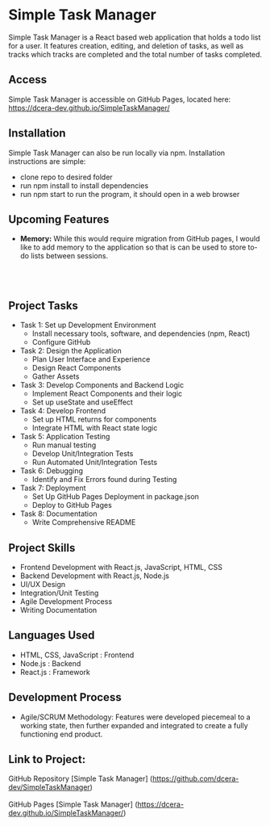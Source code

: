 # Simple Task Manager
Simple Task Manager is a React based web application that holds a todo list for a user. It features creation, editing, and deletion of tasks, as well as tracks which tracks are completed and the total number of tasks completed.

## Access
Simple Task Manager is accessible on GitHub Pages, located here: https://dcera-dev.github.io/SimpleTaskManager/

## Installation
Simple Task Manager can also be run locally via npm. Installation instructions are simple:
<br />
- clone repo to desired folder
- run npm install to install dependencies
- run npm start to run the program, it should open in a web browser

## Upcoming Features
- **Memory:** While this would require migration from GitHub pages, I would like to add memory to the application so that is can be used to store to-do lists between sessions.

<br /><br />

## Project Tasks
- Task 1: Set up Development Environment
    - Install necessary tools, software, and dependencies (npm, React)
    - Configure GitHub
- Task 2: Design the Application
    - Plan User Interface and Experience
    - Design React Components
    - Gather Assets
- Task 3: Develop Components and Backend Logic
    - Implement React Components and their logic
    - Set up useState and useEffect
- Task 4: Develop Frontend
    - Set up HTML returns for components
    - Integrate HTML with React state logic
- Task 5: Application Testing
    - Run manual testing
    - Develop Unit/Integration Tests
    - Run Automated Unit/Integration Tests
- Task 6: Debugging
    - Identify and Fix Errors found during Testing
- Task 7: Deployment
    - Set Up GitHub Pages Deployment in package.json
    - Deploy to GitHub Pages
- Task 8: Documentation
    - Write Comprehensive README

## Project Skills
- Frontend Development with React.js, JavaScript, HTML, CSS
- Backend Development with React.js, Node.js
- UI/UX Design
- Integration/Unit Testing
- Agile Development Process
- Writing Documentation

## Languages Used
- HTML, CSS, JavaScript : Frontend
- Node.js : Backend
- React.js : Framework

## Development Process
- Agile/SCRUM Methodology: Features were developed piecemeal to a working state, then further expanded and integrated to create a fully functioning end product.

## Link to Project:
GitHub Repository
[Simple Task Manager] (https://github.com/dcera-dev/SimpleTaskManager)
<br />
<br />
GitHub Pages
[Simple Task Manager] (https://dcera-dev.github.io/SimpleTaskManager/)